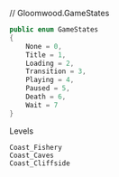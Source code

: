 // Gloomwood.GameStates

```c#
public enum GameStates
{
	None = 0,
	Title = 1,
	Loading = 2,
	Transition = 3,
	Playing = 4,
	Paused = 5,
	Death = 6,
	Wait = 7
}
```

Levels

```
Coast_Fishery
Coast_Caves
Coast_Cliffside
```
